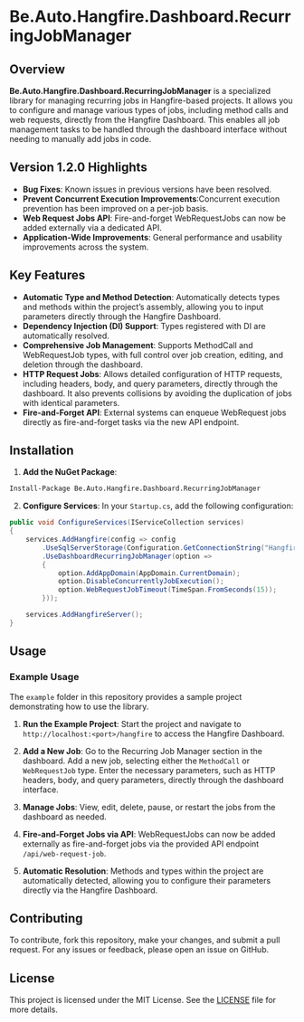 # Be.Auto.Hangfire.Dashboard.RecurringJobManager &#x20;

## Overview

**Be.Auto.Hangfire.Dashboard.RecurringJobManager** is a specialized library for managing recurring jobs in Hangfire-based projects. It allows you to configure and manage various types of jobs, including method calls and web requests, directly from the Hangfire Dashboard. This enables all job management tasks to be handled through the dashboard interface without needing to manually add jobs in code.

## Version 1.2.0 Highlights

- **Bug Fixes**: Known issues in previous versions have been resolved.
- **Prevent Concurrent Execution Improvements**:Concurrent execution prevention has been improved on a per-job basis.
- **Web Request Jobs API**: Fire-and-forget WebRequestJobs can now be added externally via a dedicated API.
- **Application-Wide Improvements**: General performance and usability improvements across the system.

## Key Features

- **Automatic Type and Method Detection**: Automatically detects types and methods within the project’s assembly, allowing you to input parameters directly through the Hangfire Dashboard.
- **Dependency Injection (DI) Support**: Types registered with DI are automatically resolved.
- **Comprehensive Job Management**: Supports MethodCall and WebRequestJob types, with full control over job creation, editing, and deletion through the dashboard.
- **HTTP Request Jobs**: Allows detailed configuration of HTTP requests, including headers, body, and query parameters, directly through the dashboard. It also prevents collisions by avoiding the duplication of jobs with identical parameters.
- **Fire-and-Forget API**: External systems can enqueue WebRequest jobs directly as fire-and-forget tasks via the new API endpoint.

## Installation

1. **Add the NuGet Package**:

```bash
Install-Package Be.Auto.Hangfire.Dashboard.RecurringJobManager
```

2. **Configure Services**: In your `Startup.cs`, add the following configuration:

```csharp
public void ConfigureServices(IServiceCollection services)
{
    services.AddHangfire(config => config
        .UseSqlServerStorage(Configuration.GetConnectionString("HangfireConnection"))
        .UseDashboardRecurringJobManager(option =>
        {
            option.AddAppDomain(AppDomain.CurrentDomain);
            option.DisableConcurrentlyJobExecution();
            option.WebRequestJobTimeout(TimeSpan.FromSeconds(15));
        }));

    services.AddHangfireServer();
}
```

## Usage

### Example Usage

The `example` folder in this repository provides a sample project demonstrating how to use the library.

1. **Run the Example Project**: Start the project and navigate to `http://localhost:<port>/hangfire` to access the Hangfire Dashboard.

2. **Add a New Job**: Go to the Recurring Job Manager section in the dashboard. Add a new job, selecting either the `MethodCall` or `WebRequestJob` type. Enter the necessary parameters, such as HTTP headers, body, and query parameters, directly through the dashboard interface.

3. **Manage Jobs**: View, edit, delete, pause, or restart the jobs from the dashboard as needed.

4. **Fire-and-Forget Jobs via API**: WebRequestJobs can now be added externally as fire-and-forget jobs via the provided API endpoint `/api/web-request-job`.

5. **Automatic Resolution**: Methods and types within the project are automatically detected, allowing you to configure their parameters directly via the Hangfire Dashboard.

## Contributing

To contribute, fork this repository, make your changes, and submit a pull request. For any issues or feedback, please open an issue on GitHub.

## License

This project is licensed under the MIT License. See the [LICENSE](LICENSE) file for more details.

